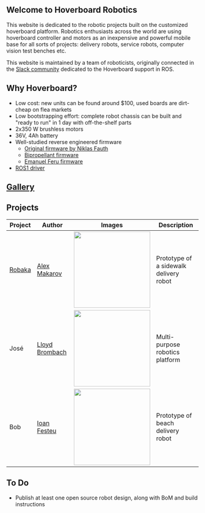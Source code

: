 ## Welcome to Hoverboard Robotics

This website is dedicated to the robotic projects built on the customized hoverboard platform. Robotics enthusiasts across the world are using hoverboard controller and motors as an inexpensive and powerful mobile base for all sorts of projects: delivery robots, service robots, computer vision test benches etc.

This website is maintained by a team of roboticists, originally connected in the [Slack community](https://join.slack.com/t/robaka/shared_invite/zt-q52yfvnl-IP0h~JDOmgh3VmJ7Hh69Jw) dedicated to the Hoverboard support in ROS.

## Why Hoverboard?

* Low cost: new units can be found around $100, used boards are dirt-cheap on flea markets
* Low bootstrapping effort: complete robot chassis can be built and "ready to run" in 1 day with off-the-shelf parts
* 2x350 W brushless motors
* 36V, 4Ah battery
* Well-studied reverse engineered firmware
  *  [Original firmware by Niklas Fauth](https://github.com/NiklasFauth/hoverboard-firmware-hack)
  *  [Bipropellant firmware](https://github.com/bipropellant/bipropellant-hoverboard-firmware)
  *  [Emanuel Feru firmware](https://github.com/EmanuelFeru/hoverboard-firmware-hack-FOC)
* [ROS1 driver](https://github.com/alex-makarov/hoverboard-driver) 

## [Gallery](gallery.md)

## Projects

| Project                                              | Author                                          | Images                                  | Description                            |
|------------------------------------------------------|-------------------------------------------------|-----------------------------------------|----------------------------------------|
| [Robaka](https://github.com/alex-makarov/robaka-ros) | [Alex Makarov](https://github.com/lbrombach) | <img src="img/robaka.jpg" width="200"/> | Prototype of a sidewalk delivery robot |
| José | [Lloyd Brombach](https://github.com/alex-makarov) | <img src="img/jose_front.jpeg" width="200"/> | Multi-purpose robotics platform |
| Bob | [Ioan Festeu](https://github.com/ioanfesteu) | <img src="img/bob_at_work.jpeg" width="200"/> | Prototype of beach delivery robot |

## To Do
* Publish at least one open source robot design, along with BoM and build instructions
